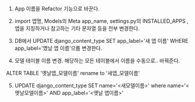 
1. App 이름을 Refactor 기능으로 바꾼다. 
2. import 앱명, Models의 Meta app_name, settings.py의 INSTALLED_APPS , 앱을 지칭하거나 참고하는 기타 문자열 등을 전부 변경한다.
3. DB에서 
UPDATE django_content_type SET app_label='새 앱 이름' WHERE app_label='옜날 앱 이름'으롭 변경한다.

4. 모델 테이블 이름 변경.
해당하는 모든 테이블에서 이름을 수동으로.. 바꿔준다.

ALTER TABLE '옛날앱_모델이름' rename to '새앱_모델이름'


5. UPDATE django_content_type SET name='<새모델이름>' where name='<옛날모델이름>' AND app_label='<옛날 앱이름>'

